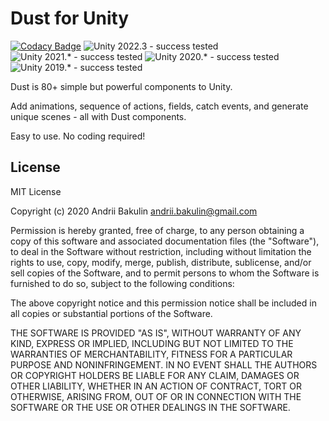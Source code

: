 # Dust for Unity

[![Codacy Badge](https://app.codacy.com/project/badge/Grade/f0619421a1a24563ae96591a81d430a5)](https://app.codacy.com/gh/andrii-bakulin/Dust/dashboard?utm_source=gh&utm_medium=referral&utm_content=&utm_campaign=Badge_grade)
![Unity 2022.3 - success tested](https://img.shields.io/static/v1?label=Unity%202022.3&message=tested&color=success)
![Unity 2021.* - success tested](https://img.shields.io/static/v1?label=Unity%202021.*&message=tested&color=success)
![Unity 2020.* - success tested](https://img.shields.io/static/v1?label=Unity%202020.*&message=tested&color=success)
![Unity 2019.* - success tested](https://img.shields.io/static/v1?label=Unity%202019.*&message=tested&color=success)

Dust is 80+ simple but powerful components to Unity.

Add animations, sequence of actions, fields, catch events, and generate unique scenes - all with Dust components.

Easy to use. No coding required!

## License

MIT License

Copyright (c) 2020 Andrii Bakulin <andrii.bakulin@gmail.com>

Permission is hereby granted, free of charge, to any person obtaining a copy
of this software and associated documentation files (the "Software"), to deal
in the Software without restriction, including without limitation the rights
to use, copy, modify, merge, publish, distribute, sublicense, and/or sell
copies of the Software, and to permit persons to whom the Software is
furnished to do so, subject to the following conditions:

The above copyright notice and this permission notice shall be included in all
copies or substantial portions of the Software.

THE SOFTWARE IS PROVIDED "AS IS", WITHOUT WARRANTY OF ANY KIND, EXPRESS OR
IMPLIED, INCLUDING BUT NOT LIMITED TO THE WARRANTIES OF MERCHANTABILITY,
FITNESS FOR A PARTICULAR PURPOSE AND NONINFRINGEMENT. IN NO EVENT SHALL THE
AUTHORS OR COPYRIGHT HOLDERS BE LIABLE FOR ANY CLAIM, DAMAGES OR OTHER
LIABILITY, WHETHER IN AN ACTION OF CONTRACT, TORT OR OTHERWISE, ARISING FROM,
OUT OF OR IN CONNECTION WITH THE SOFTWARE OR THE USE OR OTHER DEALINGS IN THE
SOFTWARE.
